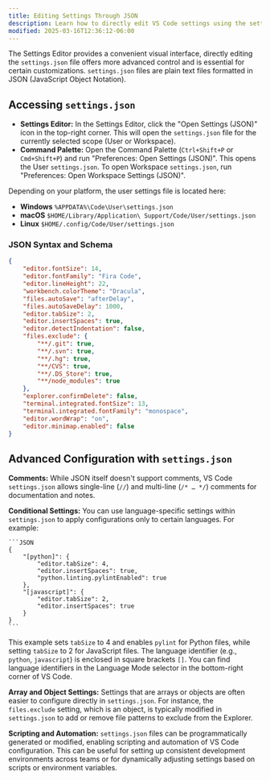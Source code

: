 ```yaml
---
title: Editing Settings Through JSON
description: Learn how to directly edit VS Code settings using the settings.json file for advanced configuration
modified: 2025-03-16T12:36:12-06:00
---
```


The Settings Editor provides a convenient visual interface, directly editing the `settings.json` file offers more advanced control and is essential for certain customizations. `settings.json` files are plain text files formatted in JSON (JavaScript Object Notation).

## Accessing `settings.json`

- **Settings Editor:** In the Settings Editor, click the "Open Settings (JSON)" icon in the top-right corner. This will open the `settings.json` file for the currently selected scope (User or Workspace).
- **Command Palette:** Open the Command Palette (`Ctrl+Shift+P` or `Cmd+Shift+P`) and run "Preferences: Open Settings (JSON)". This opens the User `settings.json`. To open Workspace `settings.json`, run "Preferences: Open Workspace Settings (JSON)".

Depending on your platform, the user settings file is located here:

- **Windows** `%APPDATA%\Code\User\settings.json`
- **macOS** `$HOME/Library/Application\ Support/Code/User/settings.json`
- **Linux** `$HOME/.config/Code/User/settings.json`

### JSON Syntax and Schema

```JSON
{
    "editor.fontSize": 14,
    "editor.fontFamily": "Fira Code",
    "editor.lineHeight": 22,
    "workbench.colorTheme": "Dracula",
    "files.autoSave": "afterDelay",
    "files.autoSaveDelay": 1000,
    "editor.tabSize": 2,
    "editor.insertSpaces": true,
    "editor.detectIndentation": false,
    "files.exclude": {
        "**/.git": true,
        "**/.svn": true,
        "**/.hg": true,
        "**/CVS": true,
        "**/.DS_Store": true,
        "**/node_modules": true
    },
    "explorer.confirmDelete": false,
    "terminal.integrated.fontSize": 13,
    "terminal.integrated.fontFamily": "monospace",
    "editor.wordWrap": "on",
    "editor.minimap.enabled": false
}
```

## Advanced Configuration with `settings.json`

**Comments:** While JSON itself doesn't support comments, VS Code `settings.json` allows single-line (`//`) and multi-line (`/* … */`) comments for documentation and notes.

**Conditional Settings:** You can use language-specific settings within `settings.json` to apply configurations only to certain languages. For example:

    ```JSON
    {
        "[python]": {
            "editor.tabSize": 4,
            "editor.insertSpaces": true,
            "python.linting.pylintEnabled": true
        },
        "[javascript]": {
            "editor.tabSize": 2,
            "editor.insertSpaces": true
        }
    }
    ```

This example sets `tabSize` to 4 and enables `pylint` for Python files, while setting `tabSize` to 2 for JavaScript files. The language identifier (e.g., `python`, `javascript`) is enclosed in square brackets `[]`. You can find language identifiers in the Language Mode selector in the bottom-right corner of VS Code.

**Array and Object Settings:** Settings that are arrays or objects are often easier to configure directly in `settings.json`. For instance, the `files.exclude` setting, which is an object, is typically modified in `settings.json` to add or remove file patterns to exclude from the Explorer.

**Scripting and Automation:** `settings.json` files can be programmatically generated or modified, enabling scripting and automation of VS Code configuration. This can be useful for setting up consistent development environments across teams or for dynamically adjusting settings based on scripts or environment variables.
